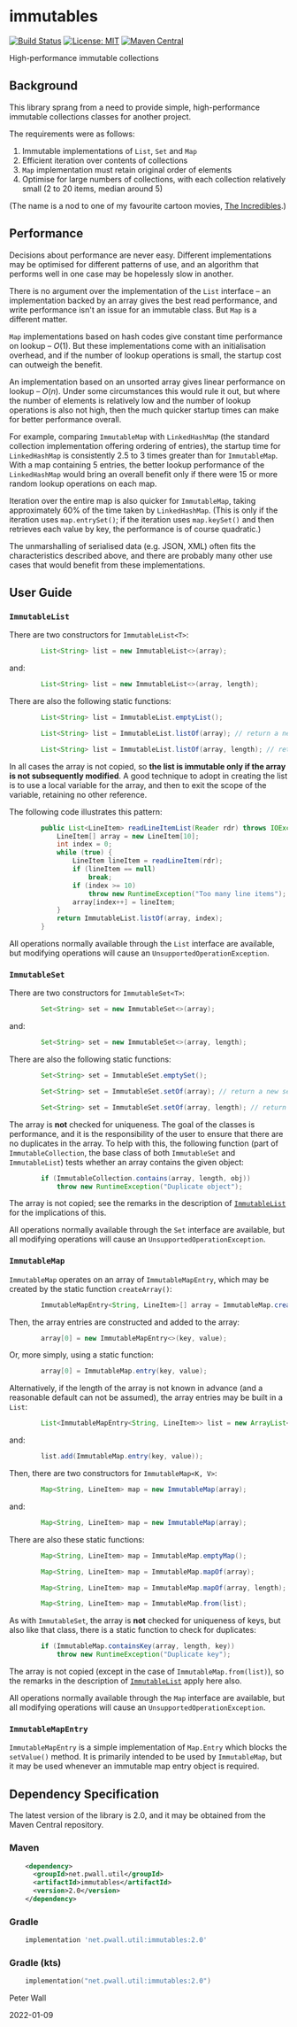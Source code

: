 # immutables

[![Build Status](https://travis-ci.com/pwall567/immutables.svg?branch=main)](https://travis-ci.com/pwall567/immutables)
[![License: MIT](https://img.shields.io/badge/License-MIT-yellow.svg)](https://opensource.org/licenses/MIT)
[![Maven Central](https://img.shields.io/maven-central/v/net.pwall.util/immutables?label=Maven%20Central)](https://search.maven.org/search?q=g:%22net.pwall.util%22%20AND%20a:%22immutables%22)

High-performance immutable collections

## Background

This library sprang from a need to provide simple, high-performance immutable collections classes for another project.

The requirements were as follows:
1. Immutable implementations of `List`, `Set` and `Map`
1. Efficient iteration over contents of collections
1. `Map` implementation must retain original order of elements
1. Optimise for large numbers of collections, with each collection relatively small (2 to 20 items, median around 5)

(The name is a nod to one of my favourite cartoon movies, [The Incredibles](https://www.imdb.com/title/tt0317705/).)

## Performance

Decisions about performance are never easy.
Different implementations may be optimised for different patterns of use, and an algorithm that performs well in one
case may be hopelessly slow in another.

There is no argument over the implementation of the `List` interface &ndash; an implementation backed by an array gives
the best read performance, and write performance isn't an issue for an immutable class.
But `Map` is a different matter.

`Map` implementations based on hash codes give constant time performance on lookup &ndash; _O_(1).
But these implementations come with an initialisation overhead, and if the number of lookup operations is small, the
startup cost can outweigh the benefit.

An implementation based on an unsorted array gives linear performance on lookup &ndash; _O_(_n_).
Under some circumstances this would rule it out, but where the number of elements is relatively low and the number of
lookup operations is also not high, then the much quicker startup times can make for better performance overall.

For example, comparing `ImmutableMap` with `LinkedHashMap` (the standard collection implementation offering ordering of
entries), the startup time for `LinkedHashMap` is consistently 2.5 to 3 times greater than for `ImmutableMap`.
With a map containing 5 entries, the better lookup performance of the `LinkedHashMap` would bring an overall benefit
only if there were 15 or more random lookup operations on each map.

Iteration over the entire map is also quicker for `ImmutableMap`, taking approximately 60% of the time taken by
`LinkedHashMap`.
(This is only if the iteration uses `map.entrySet()`; if the iteration uses `map.keySet()` and then retrieves each value
by key, the performance is of course quadratic.)

The unmarshalling of serialised data (e.g. JSON, XML) often fits the characteristics described above, and there are
probably many other use cases that would benefit from these implementations.

## User Guide

### `ImmutableList`

There are two constructors for `ImmutableList<T>`:
```java
        List<String> list = new ImmutableList<>(array);
```
and:
```java
        List<String> list = new ImmutableList<>(array, length);
```

There are also the following static functions:
```java
        List<String> list = ImmutableList.emptyList();
```
```java
        List<String> list = ImmutableList.listOf(array); // return a new list, or the empty list if the array size is 0
```
```java
        List<String> list = ImmutableList.listOf(array, length); // return a new list, or the empty list if length is 0
```

In all cases the array is not copied, so **the list is immutable only if the array is not subsequently modified**.
A good technique to adopt in creating the list is to use a local variable for the array, and then to exit the scope of
the variable, retaining no other reference.

The following code illustrates this pattern:
```java
        public List<LineItem> readLineItemList(Reader rdr) throws IOException {
            LineItem[] array = new LineItem[10];
            int index = 0;
            while (true) {
                LineItem lineItem = readLineItem(rdr);
                if (lineItem == null)
                    break;
                if (index >= 10)
                    throw new RuntimeException("Too many line items");
                array[index++] = lineItem;
            }
            return ImmutableList.listOf(array, index);
        }
```

All operations normally available through the `List` interface are available, but modifying operations will cause an
`UnsupportedOperationException`.

### `ImmutableSet`

There are two constructors for `ImmutableSet<T>`:
```java
        Set<String> set = new ImmutableSet<>(array);
```
and:
```java
        Set<String> set = new ImmutableSet<>(array, length);
```

There are also the following static functions:
```java
        Set<String> set = ImmutableSet.emptySet();
```
```java
        Set<String> set = ImmutableSet.setOf(array); // return a new set, or the empty set if the array size is 0
```
```java
        Set<String> set = ImmutableSet.setOf(array, length); // return a new set, or the empty set if length is 0
```

The array is **not** checked for uniqueness.
The goal of the classes is performance, and it is the responsibility of the user to ensure that there are no duplicates
in the array.
To help with this, the following function (part of `ImmutableCollection`, the base class of both `ImmutableSet` and
`ImmutableList`) tests whether an array contains the given object:
```java
        if (ImmutableCollection.contains(array, length, obj))
            throw new RuntimeException("Duplicate object");
```

The array is not copied; see the remarks in the description of [`ImmutableList`](#immutablelist) for the implications of
this.

All operations normally available through the `Set` interface are available, but all modifying operations will cause an
`UnsupportedOperationException`.

### `ImmutableMap`

`ImmutableMap` operates on an array of `ImmutableMapEntry`, which may be created by the static function
`createArray()`:
```java
        ImmutableMapEntry<String, LineItem>[] array = ImmutableMap.createArray(length);
```

Then, the array entries are constructed and added to the array:
```java
        array[0] = new ImmutableMapEntry<>(key, value);
```
Or, more simply, using a static function:
```java
        array[0] = ImmutableMap.entry(key, value);
```

Alternatively, if the length of the array is not known in advance (and a reasonable default can not be assumed), the
array entries may be built in a `List`:
```java
        List<ImmutableMapEntry<String, LineItem>> list = new ArrayList<>();
```
and:
```java
        list.add(ImmutableMap.entry(key, value));
```

Then, there are two constructors for `ImmutableMap<K, V>`:
```java
        Map<String, LineItem> map = new ImmutableMap(array);
```
and:
```java
        Map<String, LineItem> map = new ImmutableMap(array);
```

There are also these static functions:
```java
        Map<String, LineItem> map = ImmutableMap.emptyMap();
```
```java
        Map<String, LineItem> map = ImmutableMap.mapOf(array);
```
```java
        Map<String, LineItem> map = ImmutableMap.mapOf(array, length);
```
```java
        Map<String, LineItem> map = ImmutableMap.from(list);
```
As with `ImmutableSet`, the array is **not** checked for uniqueness of keys, but also like that class, there is a static
function to check for duplicates:
```java
        if (ImmutableMap.containsKey(array, length, key))
            throw new RuntimeException("Duplicate key");
```

The array is not copied (except in the case of `ImmutableMap.from(list)`), so the remarks in the description of
[`ImmutableList`](#immutablelist) apply here also.

All operations normally available through the `Map` interface are available, but all modifying operations will cause an
`UnsupportedOperationException`.

### `ImmutableMapEntry`

`ImmutableMapEntry` is a simple implementation of `Map.Entry` which blocks the `setValue()` method.
It is primarily intended to be used by `ImmutableMap`, but it may be used whenever an immutable map entry object is
required.

## Dependency Specification

The latest version of the library is 2.0, and it may be obtained from the Maven Central repository.

### Maven
```xml
    <dependency>
      <groupId>net.pwall.util</groupId>
      <artifactId>immutables</artifactId>
      <version>2.0</version>
    </dependency>
```
### Gradle
```groovy
    implementation 'net.pwall.util:immutables:2.0'
```
### Gradle (kts)
```kotlin
    implementation("net.pwall.util:immutables:2.0")
```

Peter Wall

2022-01-09

